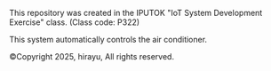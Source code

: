 This repository was created in the IPUTOK "IoT System Development Exercise" class. (Class code: P322)

This system automatically controls the air conditioner.

©Copyright 2025, hirayu, All rights reserved.

